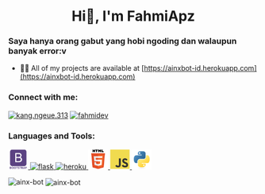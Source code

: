 <h1 align="center">Hi👋, I'm FahmiApz</h1>
<h3>Saya hanya orang gabut yang hobi ngoding
dan walaupun banyak error:v</h3>

- 👨‍💻 All of my projects are available at [https://ainxbot-id.herokuapp.com](https://ainxbot-id.herokuapp.com)

<h3 align="left">Connect with me:</h3>
<p align="left">
<a href="https://fb.com/kang.ngeue.313" target="blank"><img align="center" src="https://raw.githubusercontent.com/rahuldkjain/github-profile-readme-generator/master/src/images/icons/Social/facebook.svg" alt="kang.ngeue.313" height="30" width="40" /></a>
<a href="https://youtube.com/channel/UCUO09r6yrKWPQc7K4kqbBiA" target="blank"><img align="center" src="https://raw.githubusercontent.com/rahuldkjain/github-profile-readme-generator/master/src/images/icons/Social/youtube.svg" alt="fahmidev" height="30" width="40" /></a>
</p>

<h3 align="left">Languages and Tools:</h3>
<p align="left"> <a href="https://getbootstrap.com" target="_blank" rel="noreferrer"> <img src="https://raw.githubusercontent.com/devicons/devicon/master/icons/bootstrap/bootstrap-plain-wordmark.svg" alt="bootstrap" width="40" height="40"/> </a> <a href="https://flask.palletsprojects.com/" target="_blank" rel="noreferrer"> <img src="https://www.vectorlogo.zone/logos/pocoo_flask/pocoo_flask-icon.svg" alt="flask" width="40" height="40"/> </a> <a href="https://heroku.com" target="_blank" rel="noreferrer"> <img src="https://www.vectorlogo.zone/logos/heroku/heroku-icon.svg" alt="heroku" width="40" height="40"/> </a> <a href="https://www.w3.org/html/" target="_blank" rel="noreferrer"> <img src="https://raw.githubusercontent.com/devicons/devicon/master/icons/html5/html5-original-wordmark.svg" alt="html5" width="40" height="40"/> </a> <a href="https://developer.mozilla.org/en-US/docs/Web/JavaScript" target="_blank" rel="noreferrer"> <img src="https://raw.githubusercontent.com/devicons/devicon/master/icons/javascript/javascript-original.svg" alt="javascript" width="40" height="40"/> </a> <a href="https://www.python.org" target="_blank" rel="noreferrer"> <img src="https://raw.githubusercontent.com/devicons/devicon/master/icons/python/python-original.svg" alt="python" width="40" height="40"/> </a> </p>

<p><img align="left" src="https://github-readme-stats.vercel.app/api/top-langs?username=ainx-bot&show_icons=true&locale=en&layout=compact" alt="ainx-bot" /></p>

<p>&nbsp;<img align="center" src="https://github-readme-stats.vercel.app/api?username=ainx-bot&show_icons=true&locale=en" alt="ainx-bot" /></p>
